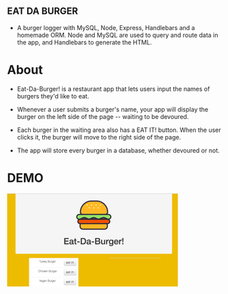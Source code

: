 ## EAT DA BURGER

- A burger logger with MySQL, Node, Express, Handlebars and a homemade ORM. Node and MySQL are used to query and route data in the app, and Handlebars to generate the HTML.

# About

- Eat-Da-Burger! is a restaurant app that lets users input the names of burgers they'd like to eat.

- Whenever a user submits a burger's name, your app will display the burger on the left side of the page -- waiting to be devoured.

- Each burger in the waiting area also has a EAT IT! button. When the user clicks it, the burger will move to the right side of the page.

- The app will store every burger in a database, whether devoured or not.

# DEMO
 ![EAT DA BURGER DISPLAY](/public/assets/img/Webp.net-resizeimage.png)